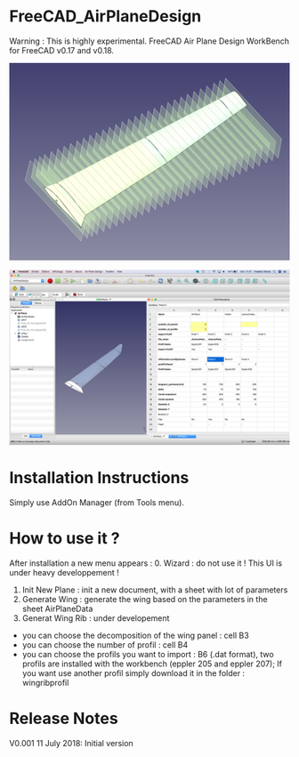 # FreeCAD_AirPlaneDesign
Warning : This is highly experimental. 
FreeCAD Air Plane Design WorkBench for FreeCAD v0.17 and v0.18.



![](https://github.com/FredsFactory/FreeCAD_AirPlaneDesign/blob/master/AirplaneDesign001.png)

![](https://github.com/FredsFactory/FreeCAD_AirPlaneDesign/blob/master/AirPlaneDesignWorkbench.png)

# Installation Instructions
Simply use AddOn Manager (from Tools menu).

# How to use it ?
After installation a new menu appears :
0. Wizard : do not use it ! This UI is under heavy developpement !
1. Init New Plane : init a new document, with a sheet with lot of parameters
2. Generate Wing : generate the wing based on the parameters in the sheet AirPlaneData
3. Generat Wing Rib : under developement 


* you can choose the decomposition of the wing panel : cell B3
* you can choose the number of profil : cell B4
* you can choose the profils you want to import : B6 (.dat format), two profils are installed with the workbench (eppler 205 and eppler 207); If you want use another profil simply download it in the folder : wingribprofil

# Release Notes
V0.001 11 July 2018: Initial version
